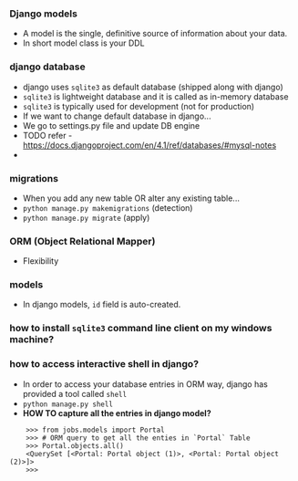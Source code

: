 ### Django models

- A model is the single, definitive source of information about your data.
- In short model class is your DDL

### django database
- django uses `sqlite3` as default database (shipped along with django)
- `sqlite3` is lightweight database and it is called as in-memory database
- `sqlite3` is typically used for development (not for production)
- If we want to change default database in django...
- We go to settings.py file and update DB engine
- TODO refer - https://docs.djangoproject.com/en/4.1/ref/databases/#mysql-notes
- 


### migrations
- When you add any new table OR alter any existing table...
- `python manage.py makemigrations` (detection)
- `python manage.py migrate` (apply)


### ORM (Object Relational Mapper)
- Flexibility


### models
- In django models, `id` field is auto-created.

### how to install `sqlite3` command line client on my windows machine?


### how to access interactive shell in django?
- In order to access your database entries in ORM way, django has provided a tool called `shell`
- `python manage.py shell`
- **HOW TO capture all the entries in django model?**
```shell
    >>> from jobs.models import Portal
    >>> # ORM query to get all the enties in `Portal` Table
    >>> Portal.objects.all()
    <QuerySet [<Portal: Portal object (1)>, <Portal: Portal object (2)>]>
    >>>
```




